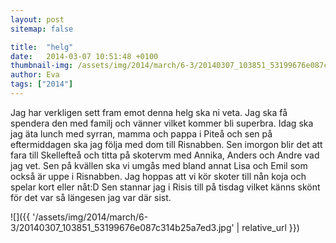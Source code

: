 ```yaml
---
layout: post
sitemap: false

title:  "helg"
date:   2014-03-07 10:51:48 +0100
thumbnail-img: /assets/img/2014/march/6-3/20140307_103851_53199676e087c314b25a7ed3.jpg
author: Eva
tags: ["2014"]
---
```


Jag har verkligen sett fram emot denna helg ska ni veta. Jag ska få spendera den med familj och vänner vilket kommer bli superbra. Idag ska jag äta lunch med syrran, mamma och pappa i Piteå och sen på eftermiddagen ska jag följa med dom till Risnabben. Sen imorgon blir det att fara till Skellefteå och titta på skotervm med Annika, Anders och Andre vad jag vet. Sen på kvällen ska vi umgås med bland annat Lisa och Emil som också är uppe i Risnabben.  Jag hoppas att vi kör skoter till nån koja och spelar kort eller nåt:D Sen stannar jag i Risis till på tisdag vilket känns skönt för det var så längesen jag var där sist.

![]({{ '/assets/img/2014/march/6-3/20140307_103851_53199676e087c314b25a7ed3.jpg'  | relative_url }})

